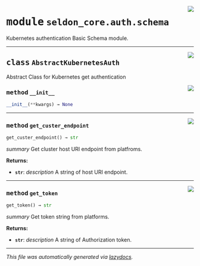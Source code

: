 <!-- markdownlint-disable -->

<a href="../klops/seldon_core/auth/schema.py#L0"><img align="right" style="float:right;" src="https://img.shields.io/badge/-source-cccccc?style=flat-square"></a>

# <kbd>module</kbd> `seldon_core.auth.schema`
Kubernetes authentication Basic Schema module. 



---

<a href="../klops/seldon_core/auth/schema.py#L7"><img align="right" style="float:right;" src="https://img.shields.io/badge/-source-cccccc?style=flat-square"></a>

## <kbd>class</kbd> `AbstractKubernetesAuth`
Abstract Class for Kubernetes get authentication 

<a href="../klops/seldon_core/auth/schema.py#L12"><img align="right" style="float:right;" src="https://img.shields.io/badge/-source-cccccc?style=flat-square"></a>

### <kbd>method</kbd> `__init__`

```python
__init__(**kwargs) → None
```








---

<a href="../klops/seldon_core/auth/schema.py#L23"><img align="right" style="float:right;" src="https://img.shields.io/badge/-source-cccccc?style=flat-square"></a>

### <kbd>method</kbd> `get_custer_endpoint`

```python
get_custer_endpoint() → str
```

_summary_ Get cluster host URI endpoint from platfroms. 

**Returns:**
 
 - <b>`str`</b>:  _description_ A string of host URI endpoint. 

---

<a href="../klops/seldon_core/auth/schema.py#L15"><img align="right" style="float:right;" src="https://img.shields.io/badge/-source-cccccc?style=flat-square"></a>

### <kbd>method</kbd> `get_token`

```python
get_token() → str
```

_summary_ Get token string from platforms. 

**Returns:**
 
 - <b>`str`</b>:  _description_ A string of Authorization token. 




---

_This file was automatically generated via [lazydocs](https://github.com/ml-tooling/lazydocs)._
